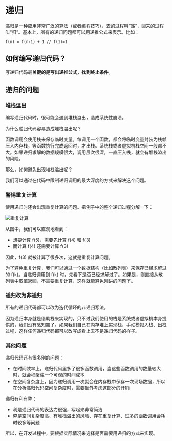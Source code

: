 # 递归

递归是一种应用非常广泛的算法（或者编程技巧），去的过程叫“递”，回来的过程叫“归”。基本上，所有的递归问题都可以用递推公式来表示。比如：

```
f(n) = f(n-1) + 1 // f(1)=1
```

## 如何编写递归代码？

写递归代码最**关键的是写出递推公式，找到终止条件**。

## 递归的问题

### 堆栈溢出

编写递归代码时，很可能会遇到堆栈溢出，造成系统性崩溃。

为什么递归代码容易造成堆栈溢出呢？

函数调用会使用栈来保存临时变量。每调用一个函数，都会将临时变量封装为栈帧压入内存栈，等函数执行完成返回时，才出栈。系统栈或者虚拟机栈空间一般都不大。如果递归求解的数据规模很大，调用层次很深，一直压入栈，就会有堆栈溢出的风险。

那么，如何避免出现堆栈溢出呢？

我们可以通过在代码中限制递归调用的最大深度的方式来解决这个问题。

### 警惕重复计算

使用递归时还会出现重复计算的问题。把例子中的整个递归过程分解一下：

![重复计算](@imgs/e7e778994e90265344f6ac9da39e01bf.jpg)

从图中，我们可以直观地看到：

- 想要计算 f(5)，需要先计算 f(4) 和 f(3)
- 而计算 f(4) 还需要计算 f(3)

因此，f(3) 就被计算了很多次，这就是重复计算问题。

为了避免重复计算，我们可以通过一个数据结构（比如散列表）来保存已经求解过的 f(k)。当递归调用到 f(k) 时，先看下是否已经求解过了。如果是，则直接从散列表中取值返回，不需要重复计算，这样就能避免刚讲的问题了。

### 递归改为非递归

所有的递归代码都可以改为迭代循环的非递归写法。

因为递归本身就是借助栈来实现的，只不过我们使用的栈是系统或者虚拟机本身提供的，我们没有感知罢了。如果我们自己在内存堆上实现栈，手动模拟入栈、出栈过程，这样任何递归代码都可以改写成看上去不是递归代码的样子。

### 其他问题

递归代码还有很多别的问题：

- 在时间效率上，递归代码里多了很多函数调用，当这些函数调用的数量较大时，就会积聚成一个可观的时间成本
- 在空间复杂度上，因为递归调用一次就会在内存栈中保存一次现场数据，所以在分析递归代码空间复杂度时，需要额外考虑这部分的开销

递归有利有弊：

- 利是递归代码的表达力很强，写起来非常简洁
- 弊是空间复杂度高、有堆栈溢出的风险、存在重复计算、过多的函数调用会耗时较多等问题

所以，在开发过程中，要根据实际情况来选择是否需要用递归的方式来实现。
